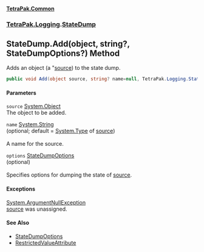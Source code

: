 #### [TetraPak.Common](index.md 'index')
### [TetraPak.Logging](TetraPak_Logging.md 'TetraPak.Logging').[StateDump](TetraPak_Logging_StateDump.md 'TetraPak.Logging.StateDump')
## StateDump.Add(object, string?, StateDumpOptions?) Method
Adds an object (a "[source](TetraPak_Logging_StateDump_Add(object_string__TetraPak_Logging_StateDumpOptions_).md#TetraPak_Logging_StateDump_Add(object_string__TetraPak_Logging_StateDumpOptions_)_source 'TetraPak.Logging.StateDump.Add(object, string?, TetraPak.Logging.StateDumpOptions?).source')) to the state dump.  
```csharp
public void Add(object source, string? name=null, TetraPak.Logging.StateDumpOptions? options=null);
```
#### Parameters
<a name='TetraPak_Logging_StateDump_Add(object_string__TetraPak_Logging_StateDumpOptions_)_source'></a>
`source` [System.Object](https://docs.microsoft.com/en-us/dotnet/api/System.Object 'System.Object')  
The object to be added.  
  
<a name='TetraPak_Logging_StateDump_Add(object_string__TetraPak_Logging_StateDumpOptions_)_name'></a>
`name` [System.String](https://docs.microsoft.com/en-us/dotnet/api/System.String 'System.String')  
(optional; default = [System.Type](https://docs.microsoft.com/en-us/dotnet/api/System.Type 'System.Type') of [source](TetraPak_Logging_StateDump_Add(object_string__TetraPak_Logging_StateDumpOptions_).md#TetraPak_Logging_StateDump_Add(object_string__TetraPak_Logging_StateDumpOptions_)_source 'TetraPak.Logging.StateDump.Add(object, string?, TetraPak.Logging.StateDumpOptions?).source'))<br/>  
A name for the source.   
  
<a name='TetraPak_Logging_StateDump_Add(object_string__TetraPak_Logging_StateDumpOptions_)_options'></a>
`options` [StateDumpOptions](TetraPak_Logging_StateDumpOptions.md 'TetraPak.Logging.StateDumpOptions')  
(optional)<br/>  
Specifies options for dumping the state of [source](TetraPak_Logging_StateDump_Add(object_string__TetraPak_Logging_StateDumpOptions_).md#TetraPak_Logging_StateDump_Add(object_string__TetraPak_Logging_StateDumpOptions_)_source 'TetraPak.Logging.StateDump.Add(object, string?, TetraPak.Logging.StateDumpOptions?).source').  
  
#### Exceptions
[System.ArgumentNullException](https://docs.microsoft.com/en-us/dotnet/api/System.ArgumentNullException 'System.ArgumentNullException')  
[source](TetraPak_Logging_StateDump_Add(object_string__TetraPak_Logging_StateDumpOptions_).md#TetraPak_Logging_StateDump_Add(object_string__TetraPak_Logging_StateDumpOptions_)_source 'TetraPak.Logging.StateDump.Add(object, string?, TetraPak.Logging.StateDumpOptions?).source') was unassigned.  
            
#### See Also
- [StateDumpOptions](TetraPak_Logging_StateDumpOptions.md 'TetraPak.Logging.StateDumpOptions')
- [RestrictedValueAttribute](TetraPak_RestrictedValueAttribute.md 'TetraPak.RestrictedValueAttribute')
